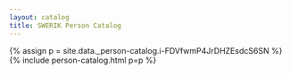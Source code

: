 ```yaml
---
layout: catalog
title: SWERIK Person Catalog
---
```

{% assign p = site.data._person-catalog.i-FDVfwmP4JrDHZEsdcS6SN %}
{% include person-catalog.html p=p %}

